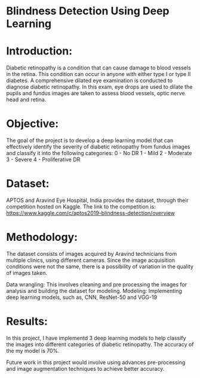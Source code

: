 # Blindness Detection Using Deep Learning

# Introduction: 

Diabetic retinopathy is a condition that can cause damage to blood vessels in the retina. This condition can occur in anyone with either type I or type II diabetes. A comprehensive dilated eye examination is conducted to diagnose diabetic retinopathy. In this exam, eye drops are used to dilate the pupils and fundus images are taken to assess blood vessels, optic nerve head and retina.
 
# Objective: 

The goal of the project is to develop a deep learning model that can effectively identify the severity of diabetic retinopathy from fundus images and classify it into the following categories:
0 - No DR
1 - Mild
2 - Moderate
3 - Severe
4 - Proliferative DR
 
# Dataset: 

APTOS and Aravind Eye Hospital, India provides the dataset, through their competition hosted on Kaggle. The link to the competition is: https://www.kaggle.com/c/aptos2019-blindness-detection/overview

# Methodology:

The dataset consists of images acquired by Aravind technicians from multiple clinics, using different cameras. Since the image acquisition conditions were not the same, there is a possibility of variation in the quality of images taken.

Data wrangling: This involves cleaning and pre processing the images for analysis and building the dataset for modeling.
Modeling: Implementing deep learning models, such as, CNN, ResNet-50 and VGG-19

# Results:

In this project, I have implementd 3 deep learning models to help classify the images into different categories of diabetic retinopathy. The accuracy of the my model is 70%. 

Future work in this project would involve using advances pre-processing and image augmentation techniques to achieve better accuracy.


